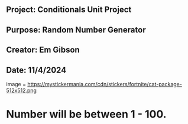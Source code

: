 ## Project: Conditionals Unit Project
## Purpose: Random Number Generator
## Creator: Em Gibson
## Date: 11/4/2024


image = https://mystickermania.com/cdn/stickers/fortnite/cat-package-512x512.png

# Number will be between 1 - 100.